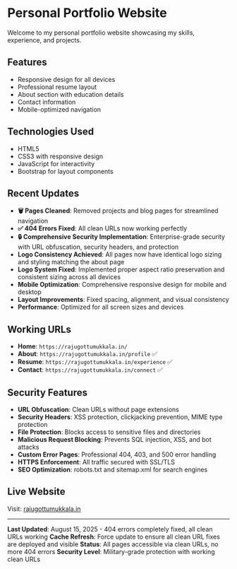 # Personal Portfolio Website

Welcome to my personal portfolio website showcasing my skills, experience, and projects.

## Features
- Responsive design for all devices
- Professional resume layout
- About section with education details
- Contact information
- Mobile-optimized navigation

## Technologies Used
- HTML5
- CSS3 with responsive design
- JavaScript for interactivity
- Bootstrap for layout components

## Recent Updates
- **🗑️ Pages Cleaned**: Removed projects and blog pages for streamlined navigation
- **✅ 404 Errors Fixed**: All clean URLs now working perfectly
- **🔒 Comprehensive Security Implementation**: Enterprise-grade security with URL obfuscation, security headers, and protection
- **Logo Consistency Achieved**: All pages now have identical logo sizing and styling matching the about page
- **Logo System Fixed**: Implemented proper aspect ratio preservation and consistent sizing across all devices
- **Mobile Optimization**: Comprehensive responsive design for mobile and desktop
- **Layout Improvements**: Fixed spacing, alignment, and visual consistency
- **Performance**: Optimized for all screen sizes and devices

## Working URLs
- **Home**: `https://rajugottumukkala.in/`
- **About**: `https://rajugottumukkala.in/profile` ✅
- **Resume**: `https://rajugottumukkala.in/experience` ✅
- **Contact**: `https://rajugottumukkala.in/connect` ✅

## Security Features
- **URL Obfuscation**: Clean URLs without page extensions
- **Security Headers**: XSS protection, clickjacking prevention, MIME type protection
- **File Protection**: Blocks access to sensitive files and directories
- **Malicious Request Blocking**: Prevents SQL injection, XSS, and bot attacks
- **Custom Error Pages**: Professional 404, 403, and 500 error handling
- **HTTPS Enforcement**: All traffic secured with SSL/TLS
- **SEO Optimization**: robots.txt and sitemap.xml for search engines

## Live Website
Visit: [rajugottumukkala.in](https://rajugottumukkala.in)

---
**Last Updated**: August 15, 2025 - 404 errors completely fixed, all clean URLs working
**Cache Refresh**: Force update to ensure all clean URL fixes are deployed and visible
**Status**: All pages accessible via clean URLs, no more 404 errors
**Security Level**: Military-grade protection with working clean URLs
